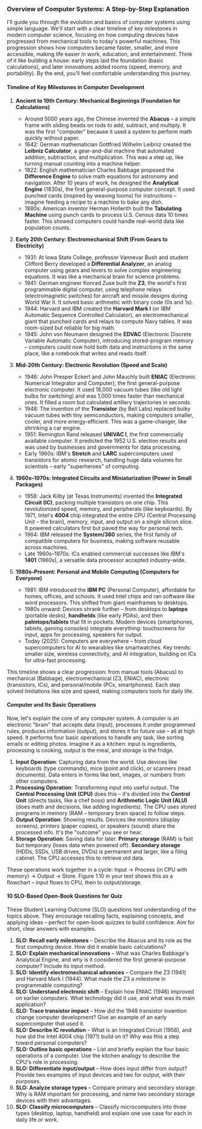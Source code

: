 ### Overview of Computer Systems: A Step-by-Step Explanation

I'll guide you through the evolution and basics of computer systems using simple language. We'll start with a clear timeline of key milestones in modern computer science, focusing on how computing devices have progressed from mechanical tools to today's powerful machines. This progression shows how computers became faster, smaller, and more accessible, making life easier in work, education, and entertainment. Think of it like building a house: early steps laid the foundation (basic calculations), and later innovations added rooms (speed, memory, and portability). By the end, you'll feel comfortable understanding this journey.

#### Timeline of Key Milestones in Computer Development

1. **Ancient to 19th Century: Mechanical Beginnings (Foundation for Calculations)**  
   - Around 5000 years ago, the Chinese invented the **Abacus** – a simple frame with sliding beads on rods to add, subtract, and multiply. It was the first "computer" because it used a system to perform math quickly without paper.  
   - 1642: German mathematician Gottfried Wilhelm Leibniz created the **Leibniz Calculator**, a gear-and-dial machine that automated addition, subtraction, and multiplication. This was a step up, like turning manual counting into a machine helper.  
   - 1822: English mathematician Charles Babbage proposed the **Difference Engine** to solve math equations for astronomy and navigation. After 10 years of work, he designed the **Analytical Engine** (1830s), the first general-purpose computer concept. It used punched cards (inspired by weaving looms) for instructions – imagine feeding a recipe to a machine to bake any dish.  
   - 1880s: American inventor Herman Hollerith built the **Tabulating Machine** using punch cards to process U.S. Census data 10 times faster. This showed computers could handle real-world data like population counts.

2. **Early 20th Century: Electromechanical Shift (From Gears to Electricity)**  
   - 1931: At Iowa State College, professor Vannevar Bush and student Clifford Berry developed a **Differential Analyzer**, an analog computer using gears and levers to solve complex engineering equations. It was like a mechanical brain for science problems.  
   - 1941: German engineer Konrad Zuse built the **Z3**, the world's first programmable digital computer, using telephone relays (electromagnetic switches) for aircraft and missile designs during World War II. It solved basic arithmetic with binary code (0s and 1s).  
   - 1944: Harvard and IBM created the **Harvard Mark I** (or IBM Automatic Sequence Controlled Calculator), an electromechanical giant that punched cards and relays to compute Navy tables. It was room-sized but reliable for big math.  
   - 1945: John von Neumann designed the **EDVAC** (Electronic Discrete Variable Automatic Computer), introducing stored-program memory – computers could now hold both data and instructions in the same place, like a notebook that writes and reads itself.

3. **Mid-20th Century: Electronic Revolution (Speed and Scale)**  
   - 1946: John Presper Eckert and John Mauchly built **ENIAC** (Electronic Numerical Integrator and Computer), the first general-purpose electronic computer. It used 18,000 vacuum tubes (like old light bulbs for switching) and was 1,000 times faster than mechanical ones. It filled a room but calculated artillery trajectories in seconds.  
   - 1948: The invention of the **Transistor** (by Bell Labs) replaced bulky vacuum tubes with tiny semiconductors, making computers smaller, cooler, and more energy-efficient. This was a game-changer, like shrinking a car engine.  
   - 1951: Remington Rand released **UNIVAC I**, the first commercially available computer. It predicted the 1952 U.S. election results and was used by businesses and governments for data processing.  
   - Early 1960s: IBM's **Stretch** and **LARC** supercomputers used transistors for atomic research, handling huge data volumes for scientists – early "superheroes" of computing.

4. **1960s–1970s: Integrated Circuits and Miniaturization (Power in Small Packages)**  
   - 1958: Jack Kilby (at Texas Instruments) invented the **Integrated Circuit (IC)**, packing multiple transistors on one chip. This revolutionized speed, memory, and peripherals (like keyboards). By 1971, Intel's **4004** chip integrated the entire CPU (Central Processing Unit – the brain), memory, input, and output on a single silicon slice. It powered calculators first but paved the way for personal tech.  
   - 1964: IBM released the **System/360** series, the first family of compatible computers for business, making software reusable across machines.  
   - Late 1960s–1970s: ICs enabled commercial successes like IBM's **1401** (1960s), a versatile data processor accepted industry-wide.

5. **1980s–Present: Personal and Mobile Computing (Computers for Everyone)**  
   - 1981: IBM introduced the **IBM PC** (Personal Computer), affordable for homes, offices, and schools. It used Intel chips and ran software like word processors. This shifted from giant mainframes to desktops.  
   - 1980s onward: Devices shrank further – from desktops to **laptops** (portable desks), **handhelds** (like early PDAs), and then **palmtops/tablets** that fit in pockets. Modern devices (smartphones, tablets, gaming consoles) integrate everything: touchscreens for input, apps for processing, speakers for output.  
   - Today (2025): Computers are everywhere – from cloud supercomputers for AI to wearables like smartwatches. Key trends: smaller size, wireless connectivity, and AI integration, building on ICs for ultra-fast processing.

This timeline shows a clear progression: from manual tools (Abacus) to mechanical (Babbage), electromechanical (Z3, ENIAC), electronic (transistors, ICs), and personal/mobile (PCs, smartphones). Each step solved limitations like size and speed, making computers tools for daily life.

#### Computer and Its Basic Operations

Now, let's explain the core of any computer system. A computer is an electronic "brain" that accepts data (input), processes it under programmed rules, produces information (output), and stores it for future use – all at high speed. It performs four basic operations to handle any task, like sorting emails or editing photos. Imagine it as a kitchen: input is ingredients, processing is cooking, output is the meal, and storage is the fridge.

1. **Input Operation**: Capturing data from the world. Use devices like keyboards (type commands), mice (point and click), or scanners (read documents). Data enters in forms like text, images, or numbers from other computers.  
2. **Processing Operation**: Transforming input into useful output. The **Central Processing Unit (CPU)** does this – it's divided into the **Control Unit** (directs tasks, like a chef boss) and **Arithmetic Logic Unit (ALU)** (does math and decisions, like adding ingredients). The CPU uses stored programs in memory (RAM – temporary brain space) to follow steps.  
3. **Output Operation**: Showing results. Devices like monitors (display screens), printers (paper copies), or speakers (sound) share the processed info. It's the "outcome" you see or hear.  
4. **Storage Operation**: Saving data for later. **Primary storage** (RAM) is fast but temporary (loses data when powered off). **Secondary storage** (HDDs, SSDs, USB drives, DVDs) is permanent and larger, like a filing cabinet. The CPU accesses this to retrieve old data.

These operations work together in a cycle: Input → Process (in CPU with memory) → Output → Store. Figure 1.10 in your text shows this as a flowchart – input flows to CPU, then to output/storage.


#### 10 SLO-Based Open-Book Questions for Quiz

These Student Learning Outcome (SLO) questions test understanding of the topics above. They encourage recalling facts, explaining concepts, and applying ideas – perfect for open-book quizzes to build confidence. Aim for short, clear answers with examples.

1. **SLO: Recall early milestones** – Describe the Abacus and its role as the first computing device. How did it enable basic calculations?  
2. **SLO: Explain mechanical innovations** – What was Charles Babbage's Analytical Engine, and why is it considered the first general-purpose computer? Include its input method.  
3. **SLO: Identify electromechanical advances** – Compare the Z3 (1941) and Harvard Mark I (1944). What made the Z3 a milestone in programmable computing?  
4. **SLO: Understand electronic shift** – Explain how ENIAC (1946) improved on earlier computers. What technology did it use, and what was its main application?  
5. **SLO: Trace transistor impact** – How did the 1948 transistor invention change computer development? Give an example of an early supercomputer that used it.  
6. **SLO: Describe IC revolution** – What is an Integrated Circuit (1958), and how did the Intel 4004 chip (1971) build on it? Why was this a step toward personal computers?  
7. **SLO: Outline basic operations** – List and briefly explain the four basic operations of a computer. Use the kitchen analogy to describe the CPU's role in processing.  
8. **SLO: Differentiate input/output** – How does input differ from output? Provide two examples of input devices and two for output, with their purposes.  
9. **SLO: Analyze storage types** – Compare primary and secondary storage. Why is RAM important for processing, and name two secondary storage devices with their advantages.  
10. **SLO: Classify microcomputers** – Classify microcomputers into three types (desktop, laptop, handheld) and explain one use case for each in daily life or work.
